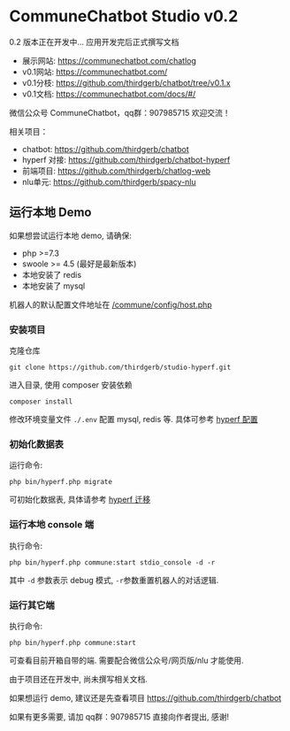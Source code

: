 # CommuneChatbot Studio v0.2

0.2 版本正在开发中... 应用开发完后正式撰写文档

- 展示网站: https://communechatbot.com/chatlog
- v0.1网站: https://communechatbot.com/
- v0.1分枝: https://github.com/thirdgerb/chatbot/tree/v0.1.x
- v0.1文档: https://communechatbot.com/docs/#/


微信公众号 CommuneChatbot，qq群：907985715 欢迎交流！

相关项目：

- chatbot: https://github.com/thirdgerb/chatbot
- hyperf 对接: https://github.com/thirdgerb/chatbot-hyperf
- 前端项目: https://github.com/thirdgerb/chatlog-web
- nlu单元: https://github.com/thirdgerb/spacy-nlu


## 运行本地 Demo

如果想尝试运行本地 demo, 请确保:

- php >=7.3
- swoole >= 4.5 (最好是最新版本)
- 本地安装了 redis
- 本地安装了 mysql

机器人的默认配置文件地址在 [/commune/config/host.php](/commune/config/host.php)

### 安装项目

克隆仓库

    git clone https://github.com/thirdgerb/studio-hyperf.git

进入目录, 使用 composer 安装依赖

    composer install

修改环境变量文件 ```./.env``` 配置 mysql, redis 等. 具体可参考 [hyperf 配置](https://hyperf.wiki/2.0/#/zh-cn/config?id=%e7%8e%af%e5%a2%83%e5%8f%98%e9%87%8f)

### 初始化数据表

运行命令:

    php bin/hyperf.php migrate

可初始化数据表, 具体请参考 [hyperf 迁移](https://hyperf.wiki/2.0/#/zh-cn/db/migration)

### 运行本地 console 端

执行命令:

    php bin/hyperf.php commune:start stdio_console -d -r

其中 ```-d``` 参数表示 debug 模式, ```-r```参数重置机器人的对话逻辑.


### 运行其它端


执行命令:

    php bin/hyperf.php commune:start

可查看目前开箱自带的端. 需要配合微信公众号/网页版/nlu 才能使用.


由于项目还在开发中, 尚未撰写相关文档.

如果想运行 demo, 建议还是先查看项目 https://github.com/thirdgerb/chatbot

如果有更多需要, 请加 qq群：907985715 直接向作者提出, 感谢!

